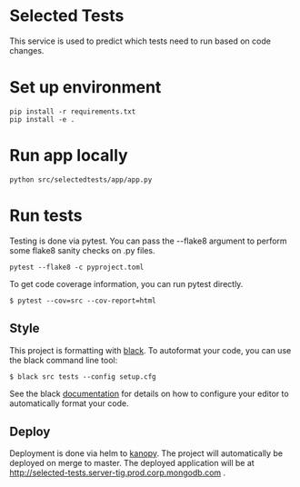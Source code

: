 # Selected Tests

This service is used to predict which tests need to run based on code changes.

# Set up environment
```
pip install -r requirements.txt
pip install -e .
```

# Run app locally
```
python src/selectedtests/app/app.py
```

# Run tests
Testing is done via pytest. You can pass the --flake8 argument to perform some
flake8 sanity checks on .py files.
```
pytest --flake8 -c pyproject.toml
```

To get code coverage information, you can run pytest directly.
```
$ pytest --cov=src --cov-report=html
```

## Style

This project is formatting with [black](https://github.com/psf/black). To autoformat your code, you
can use the black command line tool:

```
$ black src tests --config setup.cfg
```

See the black [documentation](https://github.com/psf/black#editor-integration) for details on how
to configure your editor to automatically format your code.

## Deploy

Deployment is done via helm to [kanopy](https://github.com/10gen/kanopy-docs#index). The project
will automatically be deployed on merge to master. The deployed application will be at
http://selected-tests.server-tig.prod.corp.mongodb.com .
